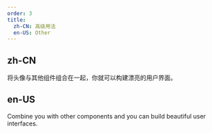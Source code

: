 ```yaml
---
order: 3
title:
  zh-CN: 高级用法
  en-US: Other
---
```


## zh-CN

将头像与其他组件组合在一起，你就可以构建漂亮的用户界面。

## en-US

Combine you with other components and you can build beautiful user interfaces.
